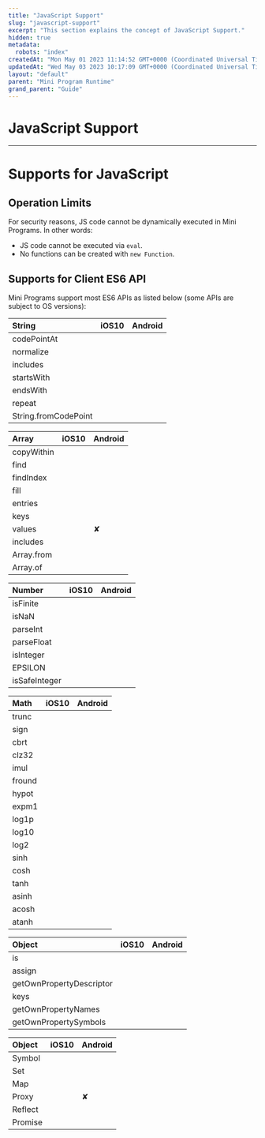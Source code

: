 ```yaml
---
title: "JavaScript Support"
slug: "javascript-support"
excerpt: "This section explains the concept of JavaScript Support."
hidden: true
metadata: 
  robots: "index"
createdAt: "Mon May 01 2023 11:14:52 GMT+0000 (Coordinated Universal Time)"
updatedAt: "Wed May 03 2023 10:17:09 GMT+0000 (Coordinated Universal Time)"
layout: "default"
parent: "Mini Program Runtime"
grand_parent: "Guide"
---
```

# JavaScript Support 
*** 
# Supports for JavaScript

## Operation Limits

For security reasons, JS code cannot be dynamically executed in Mini Programs. In other words:

- JS code cannot be executed via `eval`.
- No functions can be created with `new Function`.

## Supports for Client ES6 API

Mini Programs support most ES6 APIs as listed below (some APIs are subject to OS versions):

| String               | iOS10 | Android |
| :------------------- | :---- | :------ |
| codePointAt          |       |         |
| normalize            |       |         |
| includes             |       |         |
| startsWith           |       |         |
| endsWith             |       |         |
| repeat               |       |         |
| String.fromCodePoint |       |         |

| Array      | iOS10 | Android |
| :--------- | :---- | :------ |
| copyWithin |       |         |
| find       |       |         |
| findIndex  |       |         |
| fill       |       |         |
| entries    |       |         |
| keys       |       |         |
| values     |       | ✘       |
| includes   |       |         |
| Array.from |       |         |
| Array.of   |       |         |

| Number        | iOS10 | Android |
| :------------ | :---- | :------ |
| isFinite      |       |         |
| isNaN         |       |         |
| parseInt      |       |         |
| parseFloat    |       |         |
| isInteger     |       |         |
| EPSILON       |       |         |
| isSafeInteger |       |         |

| Math   | iOS10 | Android |
| :----- | :---- | :------ |
| trunc  |       |         |
| sign   |       |         |
| cbrt   |       |         |
| clz32  |       |         |
| imul   |       |         |
| fround |       |         |
| hypot  |       |         |
| expm1  |       |         |
| log1p  |       |         |
| log10  |       |         |
| log2   |       |         |
| sinh   |       |         |
| cosh   |       |         |
| tanh   |       |         |
| asinh  |       |         |
| acosh  |       |         |
| atanh  |       |         |

| Object                   | iOS10 | Android |
| :----------------------- | :---- | :------ |
| is                       |       |         |
| assign                   |       |         |
| getOwnPropertyDescriptor |       |         |
| keys                     |       |         |
| getOwnPropertyNames      |       |         |
| getOwnPropertySymbols    |       |         |

| Object  | iOS10 | Android |
| :------ | :---- | :------ |
| Symbol  |       |         |
| Set     |       |         |
| Map     |       |         |
| Proxy   |       | ✘       |
| Reflect |       |         |
| Promise |       |         |
